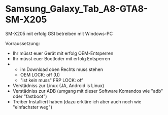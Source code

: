 # Samsung_Galaxy_Tab_A8-GTA8-SM-X205
SM-X205 mit erfolg GSI betreiben mit Windows-PC

Vorraussetzung:
- Ihr müsst euer Gerät mit erfolg OEM-Entsperren
- Ihr müsst euer Bootloder mit erfolg Entsperren
- - im Download oben Rechts muss stehen
  - OEM LOCK: off (U)
  - "ist kein muss" FRP LOCK: off
- Verstädniss zur Linux (JA, Android is Linux)
- Verstädniss zur ADB (umgang mit dieser Software Komandos wie "adb" oder "fastboot")
- Treiber Installiert haben (dazu erkläre ich aber auch noch wie "einfachster weg")

